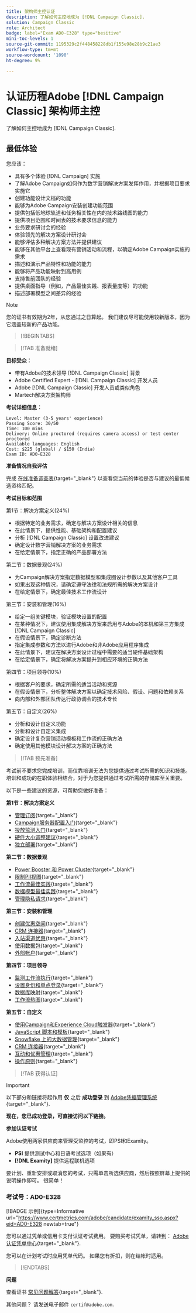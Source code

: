 ```yaml
---
title: 架构师主控认证
description: 了解如何主控地成为 [!DNL Campaign Classic].
solution: Campaign Classic
role: Architect
badge: label="Exam AD0-E328" type="besitive"
mini-toc-levels: 1
source-git-commit: 1195329c2f448458228db1f155e98e28b9c21ae3
workflow-type: tm+mt
source-wordcount: '1090'
ht-degree: 9%

---
```



# 认证历程Adobe [!DNL Campaign Classic] 架构师主控

了解如何主控地成为 [!DNL Campaign Classic].

## 最低体验

您应该：

* 具有多个体验 [!DNL Campaign] 实施
* 了解Adobe Campaign如何作为数字营销解决方案发挥作用，并根据项目要求实施它
* 创建功能设计文档的功能
* 能够为Adobe Campaign安装创建功能范围
* 提供包括低地球轨道和任务相关性在内的技术路线图的能力
* 提供项目范围和时间表的技术要求信息的能力
* 业务要求研讨会的经验
* 体验领先的解决方案设计研讨会
* 能够评估多种解决方案方法并提供建议
* 能够在其他平台上查看现有营销活动和流程，以确定Adobe Campaign实施的需求
* 描述和演示产品特性和功能的能力
* 能够将产品功能映射到高用例
* 支持售前团队的经验
* 提供桌面指导（例如，产品最佳实践、报表量度等）的功能
* 描述部署模型之间差异的经验

>[!NOTE]
>
>您的证书有效期为2年，从您通过之日算起。 我们建议尽可能使用较新版本，因为它涵盖较新的产品功能。

>[!BEGINTABS]

>[!TAB 准备就绪]

**目标受众：**

* 带有Adobe的技术领导 [!DNL Campaign Classic] 背景
* Adobe Certified Expert - [!DNL Campaign Classic] 开发人员
* Adobe [!DNL Campaign Classic] 开发人员或类似角色
* Martech解决方案架构师

**考试详细信息：**

```
Level: Master (3-5 years' experience)
Passing Score: 30/50
Time: 100 mins
Delivery: Online proctored (requires camera access) or test center proctored
Available languages: English
Cost: $225 (global) / $150 (India)
Exam ID: AD0-E328
```

**准备情况自我评估**

完成 [在线准备调查表](https://scorpion.caveon.com/launchpad/ad-q-e318-readiness-questionnaire-for-adobe-campaign-classic-architect-master-exam/ad-q-e318-readiness-questionnaire-for-adobe-campaign-classic-architect-master-exam){target="_blank"} 以查看您当前的体验是否与建议的最低候选资格匹配。

**考试目标和范围**

第1节：解决方案定义(24%)

* 根据特定的业务需求，确定与解决方案设计相关的信息
* 在此情景下，提供性能、基础架构和配置建议
* 分析 [!DNL Campaign Classic] 设置改进建议
* 确定设计数字营销解决方案的业务需求
* 在给定情景下，指定正确的产品部署方法

第二节：数据景观(24%)

* 为Campaign解决方案指定数据模型和集成图设计参数以及其他客户工具
* 如果出现这种情况，请确定遵守法律和法规所需的解决方案设计
* 在给定情景下，确定最佳技术工作流设计

第三节：安装和管理(16%)

* 给定一组关键模块，验证模块设置的配置
* 在某种情况下，建议使用集成解决方案来启用与Adobe的本机和第三方集成 [!DNL Campaign Classic]
* 在假设情景下，确定诊断方法
* 指定集成参数和方法以进行Adobe和非Adobe应用程序集成
* 在此情景下，建议在解决方案设计过程中需要的适当硬件基础架构
* 在给定情景下，确定将解决方案提升到相应环境的正确方法

第四节：项目领导(10%)

* 根据客户的要求，确定所需的适当活动和资源
* 在假设情景下，分析整体解决方案以确定技术风险、假设、问题和依赖关系
* 向内部和外部团队传达行政协调会的技术专长

第五节：自定义(26%)

* 分析和设计自定义功能
* 分析和设计自定义集成
* 确定设计复杂营销活动模板和工作流的正确方法
* 确定使用其他模块设计解决方案的正确方法

>[!TAB 预先准备]

考试前不要求您完成培训，而仅靠培训无法为您提供通过考试所需的知识和技能。 培训和成功的在职体验相结合，对于为您提供通过考试所需的存储库至关重要。

以下是一些建议的资源，可帮助您做好准备：

**第1节：解决方案定义**

* [管理订阅](https://experienceleague.adobe.com/docs/campaign-classic/using/sending-messages/subscriptions-and-referrals/managing-subscriptions.html?lang=en){target="_blank"}
* [Campaign服务器配置入门](https://experienceleague.adobe.com/docs/campaign-classic/using/installing-campaign-classic/additional-configurations/configuring-campaign-server.html?lang=en){target="_blank"}
* [投放监测入门](https://experienceleague.adobe.com/docs/campaign-classic/using/sending-messages/monitoring-deliveries/about-delivery-monitoring.html?lang=en){target="_blank"}
* [硬件大小调整建议](https://experienceleague.adobe.com/docs/campaign-classic/using/technotes/hardware-sizing.html?lang=en){target="_blank"}
* [独立部署](https://experienceleague.adobe.com/docs/campaign-classic/using/installing-campaign-classic/deployment-types-/standalone-deployment.html?lang=en){target="_blank"}

**第二节：数据景观**

* [Power Booster 和 Power Cluster](https://experienceleague.adobe.com/docs/campaign-classic/using/installing-campaign-classic/deployment-types-/power-booster-and-power-cluster.html?lang=en){target="_blank"}
* [限制PII视图](https://experienceleague.adobe.com/docs/campaign-classic/using/configuring-campaign-classic/editing-schemas/restricting-pii-view.html?lang=en){target="_blank"}
* [工作流最佳实践](https://experienceleague.adobe.com/docs/campaign-classic/using/automating-with-workflows/introduction/workflow-best-practices.html?lang=zh-Hans){target="_blank"}
* [数据模型最佳实践](https://experienceleague.adobe.com/docs/campaign-classic/using/configuring-campaign-classic/data-model/data-model-best-practices.html?lang=zh-Hans){target="_blank"}
* [管理隐私请求](https://experienceleague.adobe.com/docs/campaign-classic/using/getting-started/privacy/privacy-requests/privacy-requests.html){target="_blank"}

**第三节：安装和管理**

* [创建优惠空间](https://experienceleague.adobe.com/docs/campaign-classic/using/managing-offers/managing-environments/creating-offer-spaces.html?lang=en){target="_blank"}
* [CRM 连接器](https://experienceleague.adobe.com/docs/campaign-classic/using/getting-started/connectors/crm-connectors/crm-connectors.html?lang=en){target="_blank"}
* [入站渠道优惠](https://experienceleague.adobe.com/docs/campaign-classic/using/managing-offers/case-study/offers-on-an-inbound-channel.html?lang=en){target="_blank"}
* [使用数据包](https://experienceleague.adobe.com/docs/campaign-classic/using/getting-started/administration-basics/working-with-data-packages.html?lang=en){target="_blank"}
* [外部帐户](https://experienceleague.adobe.com/docs/campaign-classic/using/installing-campaign-classic/accessing-external-database/external-accounts.html?lang=en){target="_blank"}

**第四节：项目领导**

* [监测工作流执行](https://experienceleague.adobe.com/docs/campaign-classic/using/automating-with-workflows/monitoring-workflows/monitoring-workflow-execution.html?lang=zh-Hans){target="_blank"}
* [设置身份和单点登录](https://helpx.adobe.com/uk/enterprise/using/set-up-identity.html){target="_blank"}
* [数据库映射](https://experienceleague.adobe.com/docs/campaign-classic/using/configuring-campaign-classic/schema-reference/database-mapping.html?lang=en){target="_blank"}
* [工作流热图](https://experienceleague.adobe.com/docs/campaign-classic/using/automating-with-workflows/monitoring-workflows/heatmap.html?lang=en){target="_blank"}

**第五节：自定义**

* [使用Campaign和Experience Cloud触发器](https://experienceleague.adobe.com/docs/campaign-classic/using/integrating-with-adobe-experience-cloud/experience-triggers/about-triggers.html?lang=en){target="_blank"}
* [JavaScript 脚本和模板](https://experienceleague.adobe.com/docs/campaign-classic/using/automating-with-workflows/advanced-management/javascript-scripts-and-templates.html?lang=en){target="_blank"}
* [Snowflake 上的大数据管理](https://experienceleague.adobe.com/docs/campaign-classic-learn/tutorials/administrating/fda/big-data-segmentation-on-snowflake.html?lang=en){target="_blank"}
* [CRM 连接器](https://experienceleague.adobe.com/docs/campaign-classic/using/getting-started/connectors/crm-connectors/crm-connectors.html?lang=en){target="_blank"}
* [互动和优惠管理](https://experienceleague.adobe.com/docs/campaign-classic/using/managing-offers/interaction-overview/interaction-and-offer-management.html?lang=en){target="_blank"}
* [操作原则](https://experienceleague.adobe.com/docs/campaign-classic/using/monitoring-campaign-classic/production-procedures/operating-principle.html?lang=en){target="_blank"}

>[!TAB 获得认证]

>[!IMPORTANT]
>
>以下部分和链接将起作用 **仅**  之后 **成功登录** 到 [Adobe凭据管理系统](http://www.certmetrics.com/adobe){target="_blank"}.

**现在，您已成功登录，可直接访问以下链接。**

**参加认证考试**

Adobe使用两家供应商来管理受监控的考试，即PSI和Examity。

* **PSI** 提供测试中心和日语考试选项（如果有）
* **[!DNL Examity]** 提供远程联机选项

要计划、重新安排或取消您的考试，只需单击所选供应商，然后按照屏幕上提供的说明操作即可。 很简单！

### 考试号：AD0-E328

[!BADGE 示例]{type=Informative url="https://www.certmetrics.com/adobe/candidate/examity_sso.aspx?eid=AD0-E328 newtab=true"}

您可以通过凭单或信用卡支付认证考试费用。 要购买考试凭单，请转到： [Adobe认证凭单中心](https://market.xvoucher.com/adobe/global){target="_blank"}.

您可以在计划考试时应用凭单代码。 如果您有折扣，则在结帐时适用。

>[!ENDTABS]

**问题**

查看证书 [常见问题解答](https://experienceleague.adobe.com/docs/certification/certification/faq.html?lang=en){target="_blank"}.

其他问题？ 请发送电子邮件 `certif@adobe.com`.

